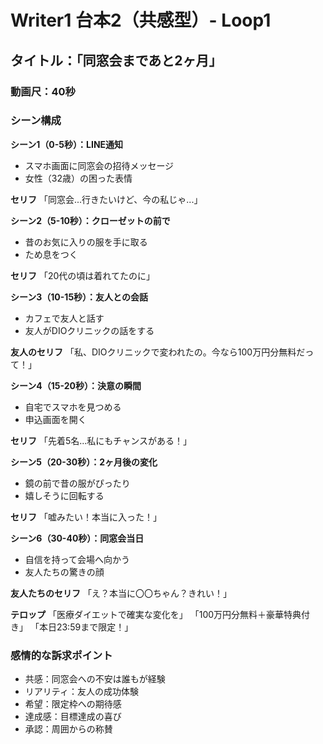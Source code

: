 # Writer1 台本2（共感型）- Loop1
## タイトル：「同窓会まであと2ヶ月」

### 動画尺：40秒

### シーン構成

**シーン1（0-5秒）：LINE通知**
- スマホ画面に同窓会の招待メッセージ
- 女性（32歳）の困った表情

**セリフ**
「同窓会...行きたいけど、今の私じゃ...」

**シーン2（5-10秒）：クローゼットの前で**
- 昔のお気に入りの服を手に取る
- ため息をつく

**セリフ**
「20代の頃は着れてたのに」

**シーン3（10-15秒）：友人との会話**
- カフェで友人と話す
- 友人がDIOクリニックの話をする

**友人のセリフ**
「私、DIOクリニックで変われたの。今なら100万円分無料だって！」

**シーン4（15-20秒）：決意の瞬間**
- 自宅でスマホを見つめる
- 申込画面を開く

**セリフ**
「先着5名...私にもチャンスがある！」

**シーン5（20-30秒）：2ヶ月後の変化**
- 鏡の前で昔の服がぴったり
- 嬉しそうに回転する

**セリフ**
「嘘みたい！本当に入った！」

**シーン6（30-40秒）：同窓会当日**
- 自信を持って会場へ向かう
- 友人たちの驚きの顔

**友人たちのセリフ**
「え？本当に〇〇ちゃん？きれい！」

**テロップ**
「医療ダイエットで確実な変化を」
「100万円分無料＋豪華特典付き」
「本日23:59まで限定！」

### 感情的な訴求ポイント
- 共感：同窓会への不安は誰もが経験
- リアリティ：友人の成功体験
- 希望：限定枠への期待感
- 達成感：目標達成の喜び
- 承認：周囲からの称賛